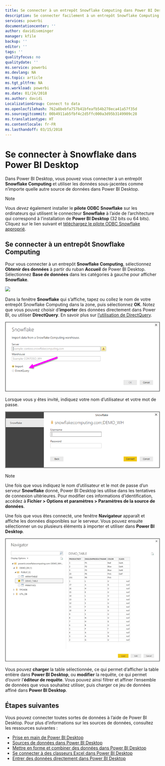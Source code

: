 ```yaml
---
title: Se connecter à un entrepôt Snowflake Computing dans Power BI Desktop
description: Se connecter facilement à un entrepôt Snowflake Computing pour l’utiliser dans Power BI Desktop
services: powerbi
documentationcenter: ''
author: davidiseminger
manager: kfile
backup: ''
editor: ''
tags: ''
qualityfocus: no
qualitydate: ''
ms.service: powerbi
ms.devlang: NA
ms.topic: article
ms.tgt_pltfrm: NA
ms.workload: powerbi
ms.date: 01/24/2018
ms.author: davidi
LocalizationGroup: Connect to data
ms.openlocfilehash: 762a8bebfa757b41bfeafb54b278eca41a57f35d
ms.sourcegitcommit: 00b4911ab5fbf4c2d5ffc000a3d95b3149909c28
ms.translationtype: HT
ms.contentlocale: fr-FR
ms.lasthandoff: 03/15/2018
---
```

# <a name="connect-to-snowflake-in-power-bi-desktop"></a>Se connecter à Snowflake dans Power BI Desktop
Dans Power BI Desktop, vous pouvez vous connecter à un entrepôt **Snowflake Computing** et utiliser les données sous-jacentes comme n’importe quelle autre source de données dans Power BI Desktop. 

> [!NOTE]
> Vous *devez* également installer le **pilote ODBC Snowflake** sur les ordinateurs qui utilisent le connecteur **Snowflake** à l’aide de l’architecture qui correspond à l’installation de **Power BI Desktop** (32 bits ou 64 bits). Cliquez sur le lien suivant et [téléchargez le pilote ODBC Snowflake approprié](http://go.microsoft.com/fwlink/?LinkID=823762).
> 
> 

## <a name="connect-to-a-snowflake-computing-warehouse"></a>Se connecter à un entrepôt Snowflake Computing
Pour vous connecter à un entrepôt **Snowflake Computing**, sélectionnez **Obtenir des données** à partir du ruban **Accueil** de Power BI Desktop. Sélectionnez **Base de données** dans les catégories à gauche pour afficher **Snowflake**.

![](media/desktop-connect-snowflake/connect_snowflake_2b.png)

Dans la fenêtre **Snowflake** qui s’affiche, tapez ou collez le nom de votre entrepôt Snowflake Computing dans la zone, puis sélectionnez **OK**. Notez que vous pouvez choisir d’**importer** des données directement dans Power BI, ou utiliser **DirectQuery**. En savoir plus sur [l’utilisation de DirectQuery](desktop-use-directquery.md).

![](media/desktop-connect-snowflake/connect_snowflake_3.png)

Lorsque vous y êtes invité, indiquez votre nom d’utilisateur et votre mot de passe.

![](media/desktop-connect-snowflake/connect_snowflake_4.png)

> [!NOTE]
> Une fois que vous indiquez le nom d’utilisateur et le mot de passe d’un serveur **Snowflake** donné, Power BI Desktop les utilise dans les tentatives de connexion ultérieures. Pour modifier ces informations d’identification, accédez à **Fichier > Options et paramètres > Paramètres de la source de données**.
> 
> 

Une fois que vous êtes connecté, une fenêtre **Navigateur** apparaît et affiche les données disponibles sur le serveur. Vous pouvez ensuite sélectionner un ou plusieurs éléments à importer et utiliser dans **Power BI Desktop**.

![](media/desktop-connect-snowflake/connect_snowflake_5.png)

Vous pouvez **charger** la table sélectionnée, ce qui permet d’afficher la table entière dans **Power BI Desktop**, ou **modifier** la requête, ce qui permet d’ouvrir l’**éditeur de requête**. Vous pouvez ainsi filtrer et affiner l’ensemble de données que vous souhaitez utiliser, puis charger ce jeu de données affiné dans **Power BI Desktop**.

## <a name="next-steps"></a>Étapes suivantes
Vous pouvez connecter toutes sortes de données à l’aide de Power BI Desktop. Pour plus d’informations sur les sources de données, consultez les ressources suivantes :

* [Prise en main de Power BI Desktop](desktop-getting-started.md)
* [Sources de données dans Power BI Desktop](desktop-data-sources.md)
* [Mettre en forme et combiner des données dans Power BI Desktop](desktop-shape-and-combine-data.md)
* [Se connecter à des classeurs Excel dans Power BI Desktop](desktop-connect-excel.md)   
* [Entrer des données directement dans Power BI Desktop](desktop-enter-data-directly-into-desktop.md)   

